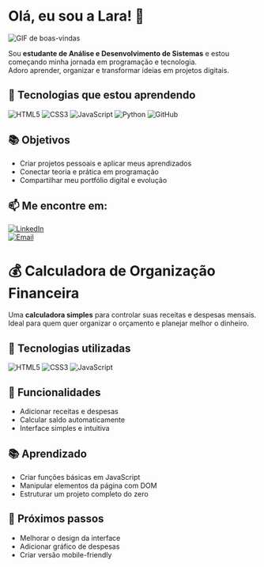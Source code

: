 # Olá, eu sou a Lara! 👋

![GIF de boas-vindas](https://media.giphy.com/media/hvRJCLFzcasrR4ia7z/giphy.gif)

Sou **estudante de Análise e Desenvolvimento de Sistemas** e estou começando minha jornada em programação e tecnologia.  
Adoro aprender, organizar e transformar ideias em projetos digitais.

## 🔧 Tecnologias que estou aprendendo
![HTML5](https://img.shields.io/badge/HTML5-E34F26?style=for-the-badge&logo=html5&logoColor=white)
![CSS3](https://img.shields.io/badge/CSS3-1572B6?style=for-the-badge&logo=css3&logoColor=white)
![JavaScript](https://img.shields.io/badge/JavaScript-F7DF1E?style=for-the-badge&logo=javascript&logoColor=black)
![Python](https://img.shields.io/badge/Python-3776AB?style=for-the-badge&logo=python&logoColor=white)
![GitHub](https://img.shields.io/badge/GitHub-181717?style=for-the-badge&logo=github&logoColor=white)

## 📚 Objetivos
- Criar projetos pessoais e aplicar meus aprendizados  
- Conectar teoria e prática em programação  
- Compartilhar meu portfólio digital e evolução  

## 📫 Me encontre em:
[![LinkedIn](https://img.shields.io/badge/LinkedIn-0A66C2?style=for-the-badge&logo=linkedin&logoColor=white)](https://www.linkedin.com/in/seulinkedin)  
[![Email](https://img.shields.io/badge/Email-D14836?style=for-the-badge&logo=gmail&logoColor=white)](mailto:seuemail@email.com)


# 💰 Calculadora de Organização Financeira

Uma **calculadora simples** para controlar suas receitas e despesas mensais.  
Ideal para quem quer organizar o orçamento e planejar melhor o dinheiro.

## 🔧 Tecnologias utilizadas
![HTML5](https://img.shields.io/badge/HTML5-E34F26?style=for-the-badge&logo=html5&logoColor=white)
![CSS3](https://img.shields.io/badge/CSS3-1572B6?style=for-the-badge&logo=css3&logoColor=white)
![JavaScript](https://img.shields.io/badge/JavaScript-F7DF1E?style=for-the-badge&logo=javascript&logoColor=black)

## 🎯 Funcionalidades
- Adicionar receitas e despesas  
- Calcular saldo automaticamente  
- Interface simples e intuitiva  

## 📚 Aprendizado
- Criar funções básicas em JavaScript  
- Manipular elementos da página com DOM  
- Estruturar um projeto completo do zero  

## 🚀 Próximos passos
- Melhorar o design da interface  
- Adicionar gráfico de despesas  
- Criar versão mobile-friendly